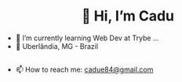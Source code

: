 <h1 align="center">👋 Hi, I’m Cadu</h1>

- 🌱 I’m currently learning Web Dev at Trybe ...
- 📍 Uberlândia, MG - Brazil

##

- 📫 How to reach me: <a href='mailto:cadue84@gmail.com'>cadue84@gmail.com</a>
<!---
ccadubr/ccadubr is a ✨ special ✨ repository because its `README.md` (this file) appears on your GitHub profile.
You can click the Preview link to take a look at your changes.
--->
